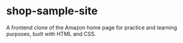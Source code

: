 # shop-sample-site
A frontend clone of the Amazon home page for practice and learning purposes, built with HTML and CSS.

